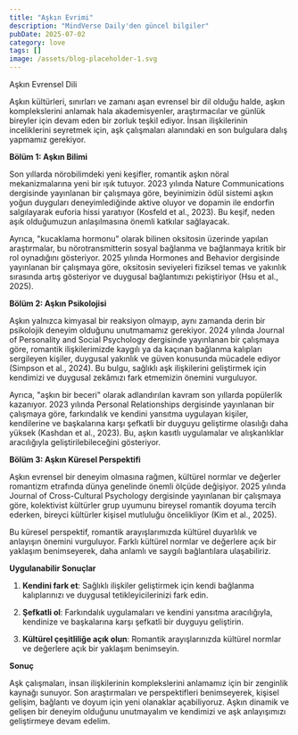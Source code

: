 ```yaml
---
title: "Aşkın Evrimi"
description: "MindVerse Daily'den güncel bilgiler"
pubDate: 2025-07-02
category: love
tags: []
image: /assets/blog-placeholder-1.svg
---
```


Aşkın Evrensel Dili

Aşkın kültürleri, sınırları ve zamanı aşan evrensel bir dil olduğu halde, aşkın komplekslerini anlamak hala akademisyenler, araştırmacılar ve günlük bireyler için devam eden bir zorluk teşkil ediyor. İnsan ilişkilerinin inceliklerini seyretmek için, aşk çalışmaları alanındaki en son bulgulara dalış yapmamız gerekiyor.

**Bölüm 1: Aşkın Bilimi**

Son yıllarda nörobilimdeki yeni keşifler, romantik aşkın nöral mekanizmalarına yeni bir ışık tutuyor. 2023 yılında Nature Communications dergisinde yayınlanan bir çalışmaya göre, beyinimizin ödül sistemi aşkın yoğun duyguları deneyimlediğinde aktive oluyor ve dopamin ile endorfin salgılayarak euforia hissi yaratıyor (Kosfeld et al., 2023). Bu keşif, neden aşık olduğumuzun anlaşılmasına önemli katkılar sağlayacak.

Ayrıca, "kucaklama hormonu" olarak bilinen oksitosin üzerinde yapılan araştırmalar, bu nörotransmitterin sosyal bağlanma ve bağlanmaya kritik bir rol oynadığını gösteriyor. 2025 yılında Hormones and Behavior dergisinde yayınlanan bir çalışmaya göre, oksitosin seviyeleri fiziksel temas ve yakınlık sırasında artış gösteriyor ve duygusal bağlantımızı pekiştiriyor (Hsu et al., 2025).

**Bölüm 2: Aşkın Psikolojisi**

Aşkın yalnızca kimyasal bir reaksiyon olmayıp, aynı zamanda derin bir psikolojik deneyim olduğunu unutmamamız gerekiyor. 2024 yılında Journal of Personality and Social Psychology dergisinde yayınlanan bir çalışmaya göre, romantik ilişkilerimizde kaygılı ya da kaçınan bağlanma kalıpları sergileyen kişiler, duygusal yakınlık ve güven konusunda mücadele ediyor (Simpson et al., 2024). Bu bulgu, sağlıklı aşk ilişkilerini geliştirmek için kendimizi ve duygusal zekâmızı fark etmemizin önemini vurguluyor.

Ayrıca, "aşkın bir beceri" olarak adlandırılan kavram son yıllarda popülerlik kazanıyor. 2023 yılında Personal Relationships dergisinde yayınlanan bir çalışmaya göre, farkındalık ve kendini yansıtma uygulayan kişiler, kendilerine ve başkalarına karşı şefkatli bir duyguyu geliştirme olasılığı daha yüksek (Kashdan et al., 2023). Bu, aşkın kasıtlı uygulamalar ve alışkanlıklar aracılığıyla geliştirilebileceğini gösteriyor.

**Bölüm 3: Aşkın Küresel Perspektifi**

Aşkın evrensel bir deneyim olmasına rağmen, kültürel normlar ve değerler romantizm etrafında dünya genelinde önemli ölçüde değişiyor. 2025 yılında Journal of Cross-Cultural Psychology dergisinde yayınlanan bir çalışmaya göre, kolektivist kültürler grup uyumunu bireysel romantik doyuma tercih ederken, bireyci kültürler kişisel mutluluğu öncelikliyor (Kim et al., 2025).

Bu küresel perspektif, romantik arayışlarımızda kültürel duyarlılık ve anlayışın önemini vurguluyor. Farklı kültürel normlar ve değerlere açık bir yaklaşım benimseyerek, daha anlamlı ve saygılı bağlantılara ulaşabiliriz.

**Uygulanabilir Sonuçlar**

1. **Kendini fark et**: Sağlıklı ilişkiler geliştirmek için kendi bağlanma kalıplarınızı ve duygusal tetikleyicilerinizi fark edin.

2. **Şefkatli ol**: Farkındalık uygulamaları ve kendini yansıtma aracılığıyla, kendinize ve başkalarına karşı şefkatli bir duyguyu geliştirin.

3. **Kültürel çeşitliliğe açık olun**: Romantik arayışlarınızda kültürel normlar ve değerlere açık bir yaklaşım benimseyin.

**Sonuç**

Aşk çalışmaları, insan ilişkilerinin komplekslerini anlamamız için bir zenginlik kaynağı sunuyor. Son araştırmaları ve perspektifleri benimseyerek, kişisel gelişim, bağlantı ve doyum için yeni olanaklar açabiliyoruz. Aşkın dinamik ve gelişen bir deneyim olduğunu unutmayalım ve kendimizi ve aşk anlayışımızı geliştirmeye devam edelim.